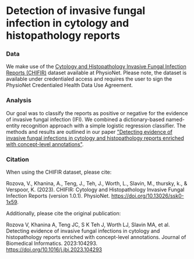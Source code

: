 # Detection of invasive fungal infection in cytology and histopathology reports

### Data
We make use of the [Cytology and Histopathology Invasive Fungal Infection Reports (CHIFIR)](https://www.physionet.org/content/corpus-fungal-infections/1.0.1/annotations/#files-panel) dataset available at PhysioNet. Please note, the dataset is available under credentialed access and requires the user to sign the PhysioNet Credentialed Health Data Use Agreement. 

### Analysis
Our goal was to classify the reports as positive or negative for the evidence of invasive fungal infection (IFI). We combined a dictionary-based named-entity recognition approach with a simple logistic regression classifier. The methods and results are outlined in our paper ["Detecting evidence of invasive fungal infections in cytology and histopathology reports enriched with concept-level annotations"](https://doi.org/10.1016/j.jbi.2023.104293).

### Citation
When using the CHIFIR dataset, please cite: 

Rozova, V., Khanina, A., Teng, J., Teh, J., Worth, L., Slavin, M., thursky, k., & Verspoor, K. (2023). CHIFIR: Cytology and Histopathology Invasive Fungal Infection Reports (version 1.0.1). PhysioNet. https://doi.org/10.13026/ssk0-1x59.

Additionally, please cite the original publication:

Rozova V, Khanina A, Teng JC, S K Teh J, Worth LJ, Slavin MA, et al. Detecting evidence of invasive fungal infections in cytology and histopathology reports enriched with concept-level annotations. Journal of Biomedical Informatics. 2023:104293. https://doi.org/10.1016/j.jbi.2023.104293
